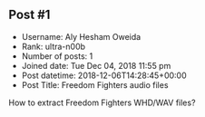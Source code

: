 ## Post #1
- Username: Aly Hesham Oweida
- Rank: ultra-n00b
- Number of posts: 1
- Joined date: Tue Dec 04, 2018 11:55 pm
- Post datetime: 2018-12-06T14:28:45+00:00
- Post Title: Freedom Fighters audio files

How to extract Freedom Fighters WHD/WAV files?
